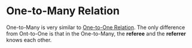 # One-to-Many Relation

One-to-Many is very similar to [One-to-One Relation](OneToOneRelation.md).
The only difference from Ont-to-One is that in the One-to-Many,
the **referee** and the **referrer** knows each other.